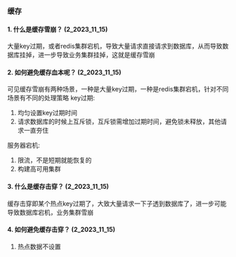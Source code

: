 ### 缓存
#### 1. 什么是缓存雪崩？ (2_2023_11_15)
大量key过期，或者redis集群宕机，导致大量请求直接请求到数据库，从而导致数据库挂掉，进一步导致业务集群挂掉，这就是缓存雪崩

#### 2. 如何避免缓存血本呢？ (2_2023_11_15)
可见缓存雪崩有两种场景，一种是大量key过期，一种是redis集群宕机，针对不同场景有不同的处理策略
key过期:
1. 均匀设置key过期时间
2. 请求数据库的时候上互斥锁，互斥锁需增加过期时间，避免锁未释放，其他请求一直夯住

服务器宕机:
1. 限流，不是短期就能恢复的
2. 构建高可用集群

#### 3. 什么是缓存击穿？ (2_2023_11_15)
缓存击穿即某个热点key过期了，大致大量请求一下子透到数据库了，进一步可能导致数据库宕机，业务集群雪崩


#### 4. 如何避免缓存击穿？  (2_2023_11_15)
1. 热点数据不设置
